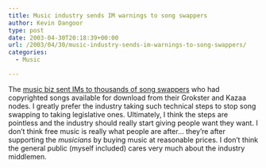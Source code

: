 ```yaml
---
title: Music industry sends IM warnings to song swappers
author: Kevin Dangoor
type: post
date: 2003-04-30T20:18:39+00:00
url: /2003/04/30/music-industry-sends-im-warnings-to-song-swappers/
categories:
  - Music

---
```

The [music biz sent IMs to thousands of song swappers][1] who had copyrighted songs available for download from their Grokster and Kazaa nodes. I greatly prefer the industry taking such technical steps to stop song swapping to taking legislative ones. Ultimately, I think the steps are pointless and the industry should really start giving people want they want. I don&#8217;t think free music is really what people are after&#8230; they&#8217;re after supporting the _musicians_ by buying music at reasonable prices. I don&#8217;t think the general public (myself included) cares very much about the industry middlemen.

 [1]: http://sg.news.yahoo.com/030429/3/3akqc.html "Music Industry Sends Warning to Song Swappers"
